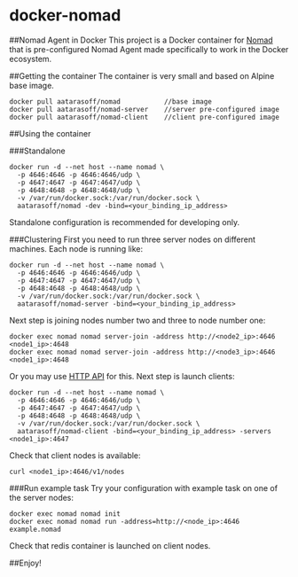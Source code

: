 # docker-nomad

##Nomad Agent in Docker
This project is a Docker container for [Nomad](https://www.nomadproject.io) that is pre-configured Nomad Agent made specifically to work in the Docker ecosystem.

##Getting the container
The container is very small and based on Alpine base image.
```
docker pull aatarasoff/nomad           //base image
docker pull aatarasoff/nomad-server    //server pre-configured image
docker pull aatarasoff/nomad-client    //client pre-configured image
```

##Using the container

###Standalone
```
docker run -d --net host --name nomad \
  -p 4646:4646 -p 4646:4646/udp \
  -p 4647:4647 -p 4647:4647/udp \
  -p 4648:4648 -p 4648:4648/udp \
  -v /var/run/docker.sock:/var/run/docker.sock \
  aatarasoff/nomad -dev -bind=<your_binding_ip_address>
```
Standalone configuration is recommended for developing only.

###Clustering
First you need to run three server nodes on different machines. Each node is running like:
```
docker run -d --net host --name nomad \
  -p 4646:4646 -p 4646:4646/udp \
  -p 4647:4647 -p 4647:4647/udp \
  -p 4648:4648 -p 4648:4648/udp \
  -v /var/run/docker.sock:/var/run/docker.sock \
  aatarasoff/nomad-server -bind=<your_binding_ip_address>
```
Next step is joining nodes number two and three to node number one:
```
docker exec nomad nomad server-join -address http://<node2_ip>:4646 <node1_ip>:4648
docker exec nomad nomad server-join -address http://<node3_ip>:4646 <node1_ip>:4648
```
Or you may use [HTTP API](https://www.nomadproject.io/docs/http/index.html) for this.
Next step is launch clients:
```
docker run -d --net host --name nomad \
  -p 4646:4646 -p 4646:4646/udp \
  -p 4647:4647 -p 4647:4647/udp \
  -p 4648:4648 -p 4648:4648/udp \
  -v /var/run/docker.sock:/var/run/docker.sock \
  aatarasoff/nomad-client -bind=<your_binding_ip_address> -servers <node1_ip>:4647
```
Check that client nodes is available:
```
curl <node1_ip>:4646/v1/nodes
```

###Run example task
Try your configuration with example task on one of the server nodes:
```
docker exec nomad nomad init
docker exec nomad nomad run -address=http://<node_ip>:4646 example.nomad
```
Check that redis container is launched on client nodes.

##Enjoy!
